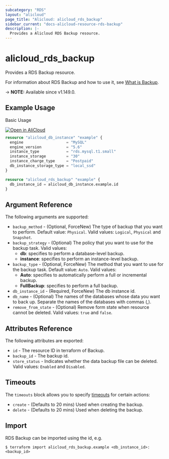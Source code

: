 ```yaml
---
subcategory: "RDS"
layout: "alicloud"
page_title: "Alicloud: alicloud_rds_backup"
sidebar_current: "docs-alicloud-resource-rds-backup"
description: |-
  Provides a Alicloud RDS Backup resource.
---
```


# alicloud_rds_backup

Provides a RDS Backup resource.

For information about RDS Backup and how to use it, see [What is Backup](https://www.alibabacloud.com/help/en/rds/developer-reference/api-rds-2014-08-15-createbackup).

-> **NOTE:** Available since v1.149.0.

## Example Usage

Basic Usage

<div style="display: block;margin-bottom: 40px;"><div class="oics-button" style="float: right;position: absolute;margin-bottom: 10px;">
  <a href="https://api.aliyun.com/terraform?resource=alicloud_rds_backup&exampleId=e8067d24-c7ba-faf2-88e6-b2c5d35cf357bf1d9822&activeTab=example&spm=docs.r.rds_backup.0.e8067d24c7&intl_lang=EN_US" target="_blank">
    <img alt="Open in AliCloud" src="https://img.alicdn.com/imgextra/i1/O1CN01hjjqXv1uYUlY56FyX_!!6000000006049-55-tps-254-36.svg" style="max-height: 44px; max-width: 100%;">
  </a>
</div></div>

```terraform
resource "alicloud_db_instance" "example" {
  engine                   = "MySQL"
  engine_version           = "5.6"
  instance_type            = "rds.mysql.t1.small"
  instance_storage         = "30"
  instance_charge_type     = "Postpaid"
  db_instance_storage_type = "local_ssd"
}

resource "alicloud_rds_backup" "example" {
  db_instance_id = alicloud_db_instance.example.id
}
```

## Argument Reference

The following arguments are supported:

* `backup_method` - (Optional, ForceNew) The type of backup that you want to perform. Default value: `Physical`. Valid values: `Logical`, `Physical` and `Snapshot`.
* `backup_strategy` - (Optional) The policy that you want to use for the backup task. Valid values:
  * **db**: specifies to perform a database-level backup.
  * **instance**: specifies to perform an instance-level backup.
* `backup_type` - (Optional, ForceNew) The method that you want to use for the backup task. Default value: `Auto`. Valid values:
  * **Auto**: specifies to automatically perform a full or incremental backup.
  * **FullBackup**: specifies to perform a full backup.
* `db_instance_id` - (Required, ForceNew) The db instance id.
* `db_name` - (Optional) The names of the databases whose data you want to back up. Separate the names of the databases with commas (,).
* `remove_from_state` - (Optional) Remove form state when resource cannot be deleted. Valid values: `true` and `false`.


## Attributes Reference

The following attributes are exported:

* `id` - The resource ID in terraform of Backup.
* `backup_id` - The backup id.
* `store_status` - Indicates whether the data backup file can be deleted. Valid values: `Enabled` and `Disabled`.

## Timeouts

The `timeouts` block allows you to specify [timeouts](https://www.terraform.io/docs/configuration-0-11/resources.html#timeouts) for certain actions:

* `create` - (Defaults to 20 mins) Used when creating the backup.
* `delete` - (Defaults to 20 mins) Used when deleting the backup.

## Import

RDS Backup can be imported using the id, e.g.

```shell
$ terraform import alicloud_rds_backup.example <db_instance_id>:<backup_id>
```
